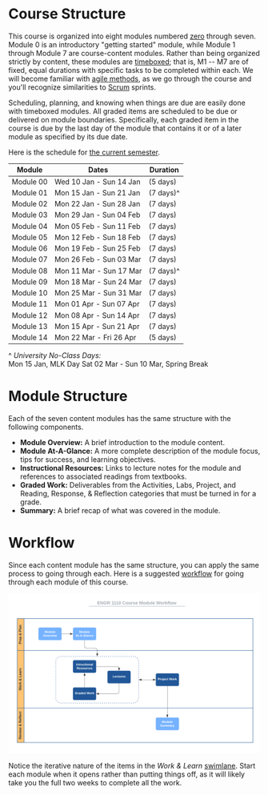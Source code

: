 # Course Structure

This course is organized into eight modules numbered
[zero](https://www.cs.utexas.edu/users/EWD/transcriptions/EWD08xx/EWD831.html)
through seven. Module 0 is an introductory "getting started" module, while
Module 1 through Module 7 are course-content modules. Rather than being
organized strictly by content, these modules are
[timeboxed](https://en.wikipedia.org/wiki/Timeboxing); that is, M1 -- M7 are of
fixed, equal durations with specific tasks to be completed within each. We will
become familiar with [agile
methods](https://en.wikipedia.org/wiki/Agile_software_development), as we go
through the course and you'll recognize similarities to
[Scrum](https://en.wikipedia.org/wiki/Scrum_(software_development)) sprints.

Scheduling, planning, and knowing when things are due are easily done with
timeboxed modules. All graded items are scheduled to be due or delivered on
module boundaries. Specifically, each graded item in the course is due by the
last day of the module that contains it or of a later module as specified by
its due date. 

Here is the schedule for [the current semester](http://www.auburn.edu/main/auweb_calendar.php).

Module    | Dates                   | Duration 
------    | ----------------------- | -------- 
Module 00 | Wed 10 Jan - Sun 14 Jan | (5 days)
Module 01 | Mon 15 Jan - Sun 21 Jan | (7 days)^  
Module 02 | Mon 22 Jan - Sun 28 Jan | (7 days)   
Module 03 | Mon 29 Jan - Sun 04 Feb | (7 days)  
Module 04 | Mon 05 Feb - Sun 11 Feb | (7 days)  
Module 05 | Mon 12 Feb - Sun 18 Feb | (7 days)  
Module 06 | Mon 19 Feb - Sun 25 Feb | (7 days)  
Module 07 | Mon 26 Feb - Sun 03 Mar | (7 days)  
Module 08 | Mon 11 Mar - Sun 17 Mar | (7 days)^  
Module 09 | Mon 18 Mar - Sun 24 Mar | (7 days)  
Module 10 | Mon 25 Mar - Sun 31 Mar | (7 days)  
Module 11 | Mon 01 Apr - Sun 07 Apr | (7 days)  
Module 12 | Mon 08 Apr - Sun 14 Apr | (7 days)  
Module 13 | Mon 15 Apr - Sun 21 Apr | (7 days)  
Module 14 | Mon 22 Mar - Fri 26 Apr | (5 days)  

^ *University No-Class Days:*  
Mon 15 Jan, MLK Day
Sat 02 Mar - Sun 10 Mar, Spring Break


# Module Structure

Each of the seven content modules has the same structure with the following
components.

- **Module Overview:** A brief introduction to the module content.
- **Module At-A-Glance:** A more complete description of the module focus, tips
  for success, and learning objectives.
- **Instructional Resources:** Links to lecture notes for the module and
  references to associated readings from textbooks.
- **Graded Work:** Deliverables from the Activities, Labs, Project, and Reading,
  Response, & Reflection categories that must be turned in for a grade.
- **Summary:** A brief recap of what was covered in the module.

# Workflow

Since each content module has the same structure, you can apply the same process
to going through each. Here is a suggested
[workflow](https://en.wikipedia.org/wiki/Workflow) for going through each module
of this course.

![worflow](img/workflow.png)

Notice the iterative nature of the items in the *Work & Learn*
[swimlane](https://en.wikipedia.org/wiki/Swim_lane). Start each module when it
opens rather than putting things off, as it will likely take you the full two
weeks to complete all the work.

